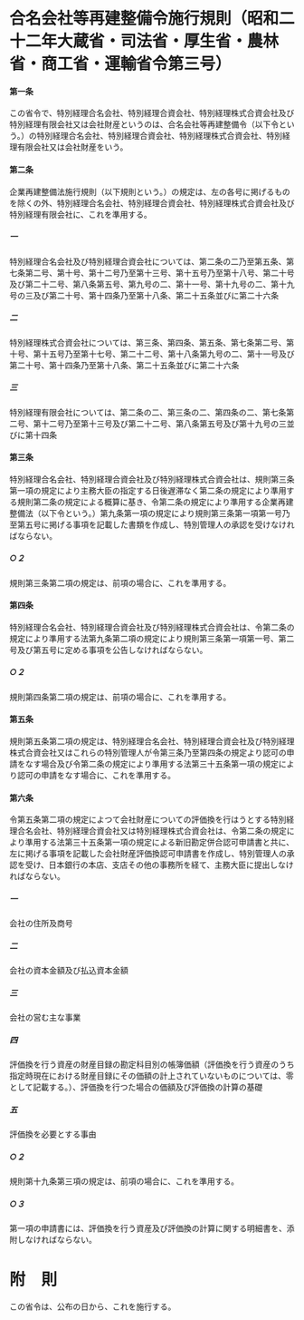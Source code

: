 # 合名会社等再建整備令施行規則（昭和二十二年大蔵省・司法省・厚生省・農林省・商工省・運輸省令第三号）
#### 第一条
この省令で、特別経理合名会社、特別経理合資会社、特別経理株式合資会社及び特別経理有限会社又は会社財産というのは、合名会社等再建整備令（以下令という。）の特別経理合名会社、特別経理合資会社、特別経理株式合資会社、特別経理有限会社又は会社財産をいう。
#### 第二条
企業再建整備法施行規則（以下規則という。）の規定は、左の各号に掲げるものを除くの外、特別経理合名会社、特別経理合資会社、特別経理株式合資会社及び特別経理有限会社に、これを準用する。
##### 一
特別経理合名会社及び特別経理合資会社については、第二条の二乃至第五条、第七条第二号、第十号、第十二号乃至第十三号、第十五号乃至第十八号、第二十号及び第二十二号、第八条第五号、第九号の二、第十一号、第十九号の二、第十九号の三及び第二十号、第十四条乃至第十八条、第二十五条並びに第二十六条
##### 二
特別経理株式合資会社については、第三条、第四条、第五条、第七条第二号、第十号、第十五号乃至第十七号、第二十二号、第十八条第九号の二、第十一号及び第二十号、第十四条乃至第十八条、第二十五条並びに第二十六条
##### 三
特別経理有限会社については、第二条の二、第三条の二、第四条の二、第七条第二号、第十二号乃至第十三号及び第二十二号、第八条第五号及び第十九号の三並びに第十四条
#### 第三条
特別経理合名会社、特別経理合資会社及び特別経理株式合資会社は、規則第三条第一項の規定により主務大臣の指定する日後遅滞なく第二条の規定により準用する規則第二条の規定による概算に基き、令第二条の規定により準用する企業再建整備法（以下令という。）第九条第一項の規定により規則第三条第一項第一号乃至第五号に掲げる事項を記載した書類を作成し、特別管理人の承認を受けなければならない。
##### ○２
規則第三条第二項の規定は、前項の場合に、これを準用する。
#### 第四条
特別経理合名会社、特別経理合資会社及び特別経理株式合資会社は、令第二条の規定により準用する法第九条第二項の規定により規則第三条第一項第一号、第二号及び第五号に定める事項を公告しなければならない。
##### ○２
規則第四条第二項の規定は、前項の場合に、これを準用する。
#### 第五条
規則第五条第二項の規定は、特別経理合名会社、特別経理合資会社及び特別経理株式合資会社又はこれらの特別管理人が令第三条乃至第四条の規定より認可の申請をなす場合及び令第二条の規定により準用する法第三十五条第一項の規定により認可の申請をなす場合に、これを準用する。
#### 第六条
令第五条第二項の規定によつて会社財産についての評価換を行はうとする特別経理合名会社、特別経理合資会社又は特別経理株式合資会社は、令第二条の規定により準用する法第三十五条第一項の規定による新旧勘定併合認可申請書と共に、左に掲げる事項を記載した会社財産評価換認可申請書を作成し、特別管理人の承認を受け、日本銀行の本店、支店その他の事務所を経て、主務大臣に提出しなければならない。
##### 一
会社の住所及商号
##### 二
会社の資本金額及び払込資本金額
##### 三
会社の営む主な事業
##### 四
評価換を行う資産の財産目録の勘定科目別の帳簿価額（評価換を行う資産のうち指定時現在における財産目録にその価額の計上されていないものについては、零として記載する。）、評価換を行つた場合の価額及び評価換の計算の基礎
##### 五
評価換を必要とする事由
##### ○２
規則第十九条第三項の規定は、前項の場合に、これを準用する。
##### ○３
第一項の申請書には、評価換を行う資産及び評価換の計算に関する明細書を、添附しなければならない。
# 附　則
この省令は、公布の日から、これを施行する。
